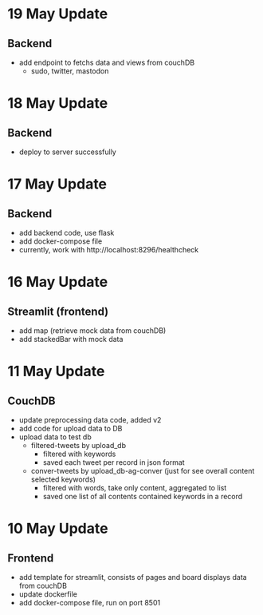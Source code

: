 # 19 May Update
## Backend
- add endpoint to fetchs data and views from couchDB
    - sudo, twitter, mastodon

# 18 May Update
## Backend
- deploy to server successfully

# 17 May Update
## Backend
- add backend code, use flask
- add docker-compose file
- currently, work with http://localhost:8296/healthcheck

# 16 May Update
## Streamlit (frontend)
- add map (retrieve mock data from couchDB)
- add stackedBar with mock data

# 11 May Update
## CouchDB
- update preprocessing data code, added v2
- add code for upload data to DB
- upload data to test db
    - filtered-tweets by upload_db
        - filtered with keywords
        - saved each tweet per record in json format
    - conver-tweets by upload_db-ag-conver (just for see overall content selected keywords)
        - filtered with words, take only content, aggregated to list
        - saved one list of all contents contained keywords in a record

# 10 May Update
## Frontend
- add template for streamlit, consists of pages and board displays data from couchDB
- update dockerfile
- add docker-compose file, run on port 8501
